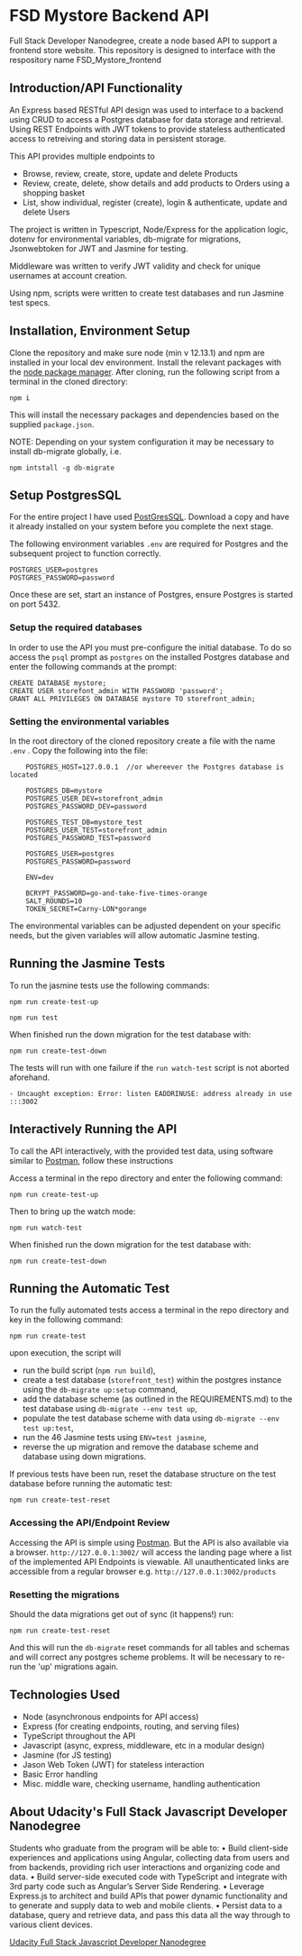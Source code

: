 # FSD Mystore Backend API

Full Stack Developer Nanodegree, create a node based API to support a frontend store website.
This repository is designed to interface with the respository name FSD_Mystore_frontend 

## Introduction/API Functionality

An Express based RESTful API design was used to interface to a backend using CRUD to access a Postgres database for data storage and retrieval.
Using REST Endpoints with JWT tokens to provide stateless authenticated access to retreiving and storing data in persistent storage.

This API provides multiple endpoints to 
- Browse, review, create, store, update and delete Products 
- Review, create, delete, show details and add products to Orders using a shopping basket
- List, show individual, register (create), login & authenticate, update and delete Users

The project is written in Typescript, Node/Express for the application logic, dotenv for environmental variables, db-migrate for migrations, Jsonwebtoken for JWT and Jasmine for testing.

Middleware was written to verify JWT validity and check for unique usernames at account creation.

Using npm, scripts were written to create test databases and run Jasmine test specs.


## Installation, Environment Setup

Clone the repository and make sure node (min v 12.13.1) and npm are installed in your local dev environment.
Install the relevant packages with the [node package manager](https://docs.npmjs.com/).
After cloning, run the following script from a terminal in the cloned directory: 

 ```npm i```

This will install the necessary packages and dependencies based on the supplied ``package.json``.

NOTE: Depending on your system configuration it may be necessary to install db-migrate globally, i.e.
````
npm intstall -g db-migrate
````

## Setup PostgresSQL
For the entire project I have used [PostGresSQL](https://www.postgresql.org/). 
Download a copy and have it already installed on your system before you complete the next stage.

The following environment variables ``.env`` are required for Postgres and the subsequent project to function correctly.

```
POSTGRES_USER=postgres
POSTGRES_PASSWORD=password
```

Once these are set, start an instance of Postgres, ensure Postgres is started on port 5432.

### Setup the required databases

In order to use the API you must pre-configure the initial database.
To do so access the `psql` prompt as ``postgres`` on the installed Postgres database and enter the following commands at the prompt:

```
CREATE DATABASE mystore;
CREATE USER storefont_admin WITH PASSWORD 'password';
GRANT ALL PRIVILEGES ON DATABASE mystore TO storefront_admin;
```

### Setting the environmental variables
In the root directory of the cloned repository create a file with the name ``.env`` .
Copy the following into the file:

```
    POSTGRES_HOST=127.0.0.1  //or whereever the Postgres database is located
    
    POSTGRES_DB=mystore
    POSTGRES_USER_DEV=storefront_admin
    POSTGRES_PASSWORD_DEV=password
    
    POSTGRES_TEST_DB=mystore_test
    POSTGRES_USER_TEST=storefront_admin
    POSTGRES_PASSWORD_TEST=password
    
    POSTGRES_USER=postgres
    POSTGRES_PASSWORD=password
    
    ENV=dev

    BCRYPT_PASSWORD=go-and-take-five-times-orange
    SALT_ROUNDS=10
    TOKEN_SECRET=Carny-LON*gorange
```
The environmental variables can be adjusted dependent on your specific needs, but the given variables will allow automatic Jasmine testing.

## Running the Jasmine Tests

To run the jasmine tests use the following commands: 
```
npm run create-test-up
```
```
npm run test
```
When finished run the down migration for the test database with: 
```
npm run create-test-down
```
The tests will run with one failure if the ``run watch-test`` script is not aborted aforehand. 
```
- Uncaught exception: Error: listen EADDRINUSE: address already in use :::3002
```

## Interactively Running the API
To call the API interactively, with the provided test data, using software similar to [Postman](https://www.postman.com/), follow these instructions

Access a terminal in the repo directory and enter the following command:
```
npm run create-test-up
```
Then to bring up the watch mode: 
```
npm run watch-test
```
When finished run the down migration for the test database with: 
```
npm run create-test-down
```

## Running the Automatic Test

To run the fully automated tests access a terminal in the repo directory and key in the following command:
```
npm run create-test
```
upon execution, the script will
- run the build script (```npm run build```), 
- create a test database (```storefront_test```) within the postgres instance using the ```db-migrate up:setup``` command,
- add the database scheme (as outlined in the REQUIREMENTS.md) to the test database using ```db-migrate --env test up```,
- populate the test database scheme with data using ```db-migrate --env test up:test```,
- run the 46 Jasmine tests using ```ENV=test jasmine```, 
- reverse the up migration and remove the database scheme and database using down migrations.


If previous tests have been run, reset the database structure on the test database before running the automatic test:
```
npm run create-test-reset
```
### Accessing the API/Endpoint Review
Accessing the API is simple using [Postman](https://www.postman.com/).
But the API is also available via a browser. ````http://127.0.0.1:3002/````
will access the landing page where a list of the implemented API Endpoints is viewable.
All unauthenticated links are accessible from a regular browser e.g. ```http://127.0.0.1:3002/products```

### Resetting the migrations

Should the data migrations get out of sync (it happens!) run:
```
npm run create-test-reset
```
And this will run the ``db-migrate`` reset commands for all tables and schemas and will correct any postgres scheme problems.
It will be necessary to re-run the 'up' migrations again.





## Technologies Used

- Node (asynchronous endpoints for API access)
- Express (for creating endpoints, routing, and serving files)
- TypeScript throughout the API
- Javascript (async, express, middleware, etc in a modular design)
- Jasmine (for JS testing)
- Jason Web Token (JWT) for stateless interaction
- Basic Error handling
- Misc. middle ware, checking username, handling authentication



## About Udacity's Full Stack Javascript Developer Nanodegree

Students who graduate from the program will be able to:
• Build client-side experiences and applications using Angular, collecting data from users and from
backends, providing rich user interactions and organizing code and data.
• Build server-side executed code with TypeScript and integrate with 3rd party code such as
Angular’s Server Side Rendering.
• Leverage Express.js to architect and build APIs that power dynamic functionality and to generate
and supply data to web and mobile clients.
• Persist data to a database, query and retrieve data, and pass this data all the way through to
various client devices.

 [Udacity Full Stack Javascript Developer Nanodegree](https://www.udacity.com/course/full-stack-javascript-developer-nanodegree--nd0067)